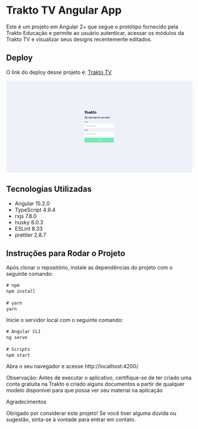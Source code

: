 # Trakto TV Angular App

Este é um projeto em Angular 2+ que segue o protótipo fornecido pela Trakto Educação e permite ao usuário autenticar, acessar os módulos da Trakto TV e visualizar seus designs recentemente editados.

## Deploy

O link do deploy desse projeto é: [Trakto TV](https://trakto-platform.vercel.app/login)

![Platform Screenshot](https://raw.githubusercontent.com/oliveiraD4vi/trakto-platform/main/src/assets/images/banners/screenshot-model.png)

## Tecnologias Utilizadas

- Angular 15.2.0
- TypeScript 4.9.4
- rxjs 7.8.0
- husky 8.0.3
- ESLint 8.33
- prettier 2.8.7

## Instruções para Rodar o Projeto

Após clonar o repositório, instale as dependências do projeto com o seguinte comando:

```
# npm
npm install

# yarn
yarn
```

Inicie o servidor local com o seguinte comando:

```
# Angular CLI
ng serve

# Scripts
npm start
```

Abra o seu navegador e acesse http://localhost:4200/.

Observação: Antes de executar o aplicativo, certifique-se de ter criado uma conta gratuita na Trakto e criado alguns documentos a partir de qualquer modelo disponível para que possa ver seu material na aplicação

Agradecimentos

Obrigado por considerar este projeto! Se você tiver alguma dúvida ou sugestão, sinta-se à vontade para entrar em contato.
